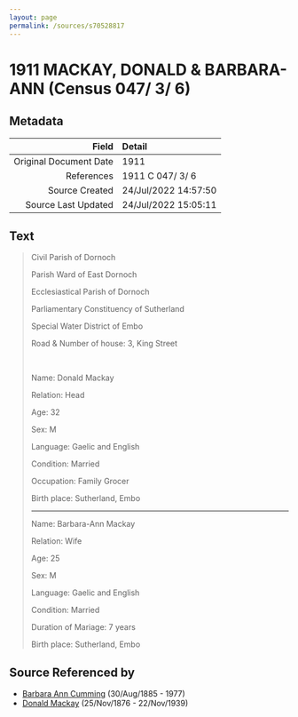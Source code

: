 ```yaml
---
layout: page
permalink: /sources/s70528817
---
```


# 1911 MACKAY, DONALD & BARBARA-ANN (Census 047/ 3/ 6)

## Metadata

Field | Detail
---:|:---
Original Document Date | 1911
References | 1911 C 047/ 3/ 6
Source Created | 24/Jul/2022 14:57:50
Source Last Updated | 24/Jul/2022 15:05:11

## Text

> Civil Parish of Dornoch
>
> Parish Ward of East Dornoch
>
> Ecclesiastical Parish of Dornoch
>
> Parliamentary Constituency of Sutherland
>
> Special Water District of Embo
>
> Road & Number of house: 3, King Street
>
> <br/>
>
> Name: Donald Mackay
>
> Relation: Head
>
> Age: 32
>
> Sex: M
>
> Language: Gaelic and English
>
> Condition: Married
>
> Occupation: Family Grocer
>
> Birth place: Sutherland, Embo
>
> ---
>
> Name: Barbara-Ann Mackay
>
> Relation: Wife
>
> Age: 25
>
> Sex: M
>
> Language: Gaelic and English
>
> Condition: Married
>
> Duration of Mariage: 7 years
>
> Birth place: Sutherland, Embo
>

## Source Referenced by

* [Barbara Ann Cumming](../people/@57039529@-barbara-ann-cumming-b1885-8-30-d1977.md) (30/Aug/1885 - 1977)
* [Donald Mackay](../people/@58341424@-donald-mackay-b1876-11-25-d1939-11-22.md) (25/Nov/1876 - 22/Nov/1939)
